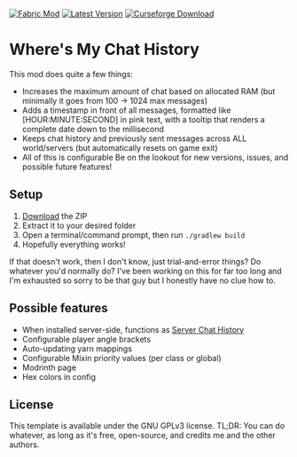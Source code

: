 [![Fabric Mod](https://img.shields.io/badge/modloader-fabric-informational)](https://fabricmc.net/use/)
[![Latest Version](https://img.shields.io/badge/version-1.4.1-brightgreen)](https://github.com/Giggitybyte/ServerChatHistory/releases)
[![Curseforge Download](https://bit.ly/33eX25e)](https://www.curseforge.com/minecraft/mc-mods/wmch)
# Where's My Chat History

This mod does quite a few things:
- Increases the maximum amount of chat based on allocated RAM (but minimally it goes from 100 -> 1024 max messages)
- Adds a timestamp in front of all messages, formatted like [HOUR:MINUTE:SECOND] in pink text, with a tooltip that renders a complete date down to the millisecond
- Keeps chat history and previously sent messages across ALL world/servers (but automatically resets on game exit)
- All of this is configurable
Be on the lookout for new versions, issues, and possible future features!

## Setup

1. [Download](https://github.com/mrbuilder1961/WheresMyChatHistory/archive/refs/heads/1.18.x.zip) the ZIP
2. Extract it to your desired folder
3. Open a terminal/command prompt, then run `./gradlew build`
4. Hopefully everything works!

If that doesn't work, then I don't know, just trial-and-error things? Do whatever you'd normally do? I've been working on this for far too long and I'm exhausted so sorry to be that guy but I honestly have no clue how to.

## Possible features

- When installed server-side, functions as [Server Chat History](https://github.com/Giggitybyte/ServerChatHistory)
- Configurable player angle brackets
- Auto-updating yarn mappings
- Configurable Mixin priority values (per class or global)
- Modrinth page
- Hex colors in config

## License

This template is available under the GNU GPLv3 license. TL;DR: You can do whatever, as long as it's free, open-source, and credits me and the other authors.
